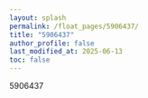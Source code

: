 ```yaml
---
layout: splash
permalink: /float_pages/5906437/
title: "5906437"
author_profile: false
last_modified_at: 2025-06-13
toc: false
---
```

 
5906437
